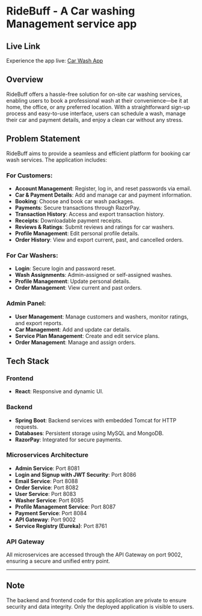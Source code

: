 # RideBuff - A Car washing Management service app

## Live Link
Experience the app live: [Car Wash App](https://on-demand-car-wash-app.netlify.app/)

## Overview
RideBuff offers a hassle-free solution for on-site car washing services, enabling users to book a professional wash at their convenience—be it at home, the office, or any preferred location. With a straightforward sign-up process and easy-to-use interface, users can schedule a wash, manage their car and payment details, and enjoy a clean car without any stress.

## Problem Statement
RideBuff aims to provide a seamless and efficient platform for booking car wash services. The application includes:

### For Customers:
- **Account Management**: Register, log in, and reset passwords via email.
- **Car & Payment Details**: Add and manage car and payment information.
- **Booking**: Choose and book car wash packages.
- **Payments**: Secure transactions through RazorPay.
- **Transaction History**: Access and export transaction history.
- **Receipts**: Downloadable payment receipts.
- **Reviews & Ratings**: Submit reviews and ratings for car washers.
- **Profile Management**: Edit personal profile details.
- **Order History**: View and export current, past, and cancelled orders.

### For Car Washers:
- **Login**: Secure login and password reset.
- **Wash Assignments**: Admin-assigned or self-assigned washes.
- **Profile Management**: Update personal details.
- **Order Management**: View current and past orders.

### Admin Panel:
- **User Management**: Manage customers and washers, monitor ratings, and export reports.
- **Car Management**: Add and update car details.
- **Service Plan Management**: Create and edit service plans.
- **Order Management**: Manage and assign orders.

## Tech Stack

### Frontend
- **React**: Responsive and dynamic UI.

### Backend
- **Spring Boot**: Backend services with embedded Tomcat for HTTP requests.
- **Databases**: Persistent storage using MySQL and MongoDB.
- **RazorPay**: Integrated for secure payments.

### Microservices Architecture
- **Admin Service**: Port 8081
- **Login and Signup with JWT Security**: Port 8086
- **Email Service**: Port 8088
- **Order Service**: Port 8082
- **User Service**: Port 8083
- **Washer Service**: Port 8085
- **Profile Management Service**: Port 8087
- **Payment Service**: Port 8084
- **API Gateway**: Port 9002
- **Service Registry (Eureka)**: Port 8761

### API Gateway
All microservices are accessed through the API Gateway on port 9002, ensuring a secure and unified entry point.

---

## Note
The backend and frontend code for this application are private to ensure security and data integrity. Only the deployed application is visible to users.
